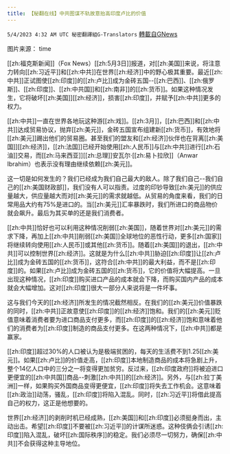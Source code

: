 ```yaml
---
title: 【秘翻在线】中共图谋不轨故意抬高印度卢比的价值
---
```

`5/4/2023 4:32 AM UTC 秘密翻譯組G-Translators` [轉載自GNews](https://gnews.org/articles/1273723)

         

图片来源： time

[[zh:福克斯新闻]]（Fox News）[[zh:5月3日]]报道，对[[zh:美国]]来说，将注意力转向[[zh:习近平]]和[[zh:中共]]在世界[[zh:经济]]中的野心极其重要。最近[[zh:中共]]正试图使[[zh:印度]]的[[zh:卢比]]成为金砖五国--[[zh:巴西]]、[[zh:俄罗斯]]、[[zh:印度]]、[[zh:中共国]]和[[zh:南非]]的[[zh:货币]]。如果这种情况发生，它将破坏[[zh:美国]][[zh:经济]]，损害[[zh:印度]]，并赋予[[zh:中共]]更多的权力。

[[zh:中共]]一直在世界各地玩这种游[[zh:戏]]。[[zh:3月]]，[[zh:巴西]]和[[zh:中共]]达成贸易协议，抛弃[[zh:美元]]，金砖五国宣布组建新[[zh:货币]]，有效地将[[zh:美元]]踢出他们的贸易圈。甚至我们的盟友和[[zh:经济]]伙伴也在背离[[zh:美国]][[zh:经济]]，[[zh:法国]]已经开始使用[[zh:人民币]]与[[zh:中共]]进行[[zh:石油]]交易，而[[zh:马来西亚]][[zh:总理]]安瓦尔·[[zh:易卜拉欣]]（Anwar Ibrahim）也表示没有理由继续依赖[[zh:美元]]。

这一切是如何发生的？我们已经成为我们自己最大的敌人。除了我们自己\--我们自己的[[zh:美国财政部]]，我们没有人可以指责。过度的印钞导致[[zh:美元]]的供应量越大，供应量越大而对[[zh:美元]]的需求就越低。从贸易的角度来看，我们的日常用品大约有75%是进口的。当[[zh:美元]]汇率暴跌时，我们所进口的商品物价就会飙升。最后为其买单的还是我们消费者。

[[zh:中共]]恰好也可以利用这种情况削弱[[zh:美国]]，随着世界对[[zh:美元]]的需求下降，再加上[[zh:中共]]削弱[[zh:美国]]全球地位的恶性行动，更多[[zh:国家]]将继续转向使用[[zh:人民币]]或其他[[zh:货币]]。随着[[zh:美国]]的退出，[[zh:中共]]可以控制世界[[zh:经济]]。这就是为什么[[zh:中共]]胁迫[[zh:印度]]让[[zh:卢比]]成为金砖五国的[[zh:货币]]，这符合[[zh:中共]]的最大利益，而不是[[zh:印度]]的。如果[[zh:卢比]]成为金砖五国的[[zh:货币]]，它的价值将大幅提高。一旦出现这种情况，[[zh:印度]]购买进口产品的成本就会下降，而购买国内产品的成本就会大幅增加。这对[[zh:印度]]很大一部分人来说将是一件坏事。

这与我们今天的[[zh:经济]]所发生的情况截然相反。在我们的[[zh:美元]]价值暴跌的同时，[[zh:中共]]正故意使[[zh:印度]]的[[zh:经济]]饱和。我们的[[zh:美元]]贬值意味着消费者要为进口商品支付更多，而[[zh:印度]]的[[zh:经济]]饱和意味着他们的消费者为[[zh:印度]]制造的商品支付更多。在这两种情况下，[[zh:中共]]都是赢家。

[[zh:印度]]超过30%的人口被认为是极端贫困的，每天的生活费不到1.25[[zh:美元]]。如果[[zh:卢比]]的价值走高，[[zh:印度]]本地制造商品的成本将急剧上升，整个14亿人口中的三分之一将变得更加贫穷。反过来，[[zh:印度政府]]将被迫进口更便宜的[[zh:中共国]]商品\--刺激[[zh:中共]]的[[zh:经济]]。另外，与[[zh:拉丁美洲]]一样，如果购买外国商品变得更便宜，[[zh:印度]]将失去工作机会。这意味着[[zh:政治]]动荡，骚乱，[[zh:印度]]将陷入混乱。同时，[[zh:习近平]]将借此提高自己的权力，这正是他想要的。

世界[[zh:经济]]的剥削时机已经成熟，[[zh:美国]]和[[zh:印度]]必须挺身而出，主动出击。希望[[zh:印度]]不要被[[zh:习近平]]的计谋所迷惑。这种伎俩会引诱[[zh:印度]]陷入混乱，破坏[[zh:国际秩序]]的稳定。我们必须尽一切努力，确保[[zh:中共]]不会获得这种主导地位。
